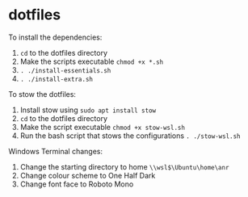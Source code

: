 # dotfiles

To install the dependencies:

1. `cd` to the dotfiles directory
2. Make the scripts executable `chmod +x *.sh`
3. `. ./install-essentials.sh`
4. `. ./install-extra.sh`

To stow the dotfiles:

1. Install stow using `sudo apt install stow`
2. `cd` to the dotfiles directory
3. Make the script executable `chmod +x stow-wsl.sh`
4. Run the bash script that stows the configurations `. ./stow-wsl.sh`

Windows Terminal changes:

1. Change the starting directory to home `\\wsl$\Ubuntu\home\anr`
2. Change colour scheme to One Half Dark
3. Change font face to Roboto Mono
